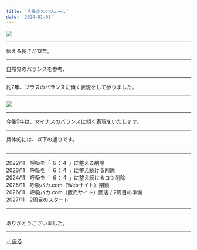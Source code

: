 ```yaml
---
title: '今後のスケジュール'
date: '2024-01-01'
---
```

![](/images/0-1_.png)
***
伝える長さが12年。
***
自然界のバランスを参考、
***
約7年、プラスのバランスに傾く表現をして参りました。  
***
![](/images/0-1__.png)
***
今後5年は、マイナスのバランスに傾く表現をいたします。
***
具体的には、以下の通りです。
***
***
2022/11　呼吸を「 ６：４ 」に整える削除  
2023/11　呼吸を「 ６：４ 」に整え続ける削除  
2024/11　呼吸を「 ６：４ 」に整え続けるコツ削除  
2025/11　呼吸バカ.com（Webサイト）閉鎖  
2026/11　呼吸バカ.com（販売サイト）閉店 / 2周目の準備  
2027/11　2周目のスタート
***
***
ありがとうございました。
***
[ ↲ 戻る ](https://01234567890.thebase.in/about)
